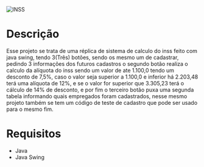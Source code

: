 ![INSS](https://user-images.githubusercontent.com/96485637/170896444-e7412da8-a76e-4412-878a-2b53b7a5ebb1.png)

# Descrição

Esse projeto se trata de uma réplica de sistema de calculo do inss feito com java swing, tendo 3(Três) botões, sendo os mesmo 
um de cadastrar, pedindo 3 informações dos futuros cadastros o segundo botão realiza o calculo da alíquota do inss
sendo um valor de ate 1.100,0 tendo um desconto de 7,5%, caso o valor seja superior a 1.100,0 e inferior há 2.203,48 terá uma alíquota 
de 12%, e se o valor for superior que 3.305,23 terá o cálculo de 14% de desconto, e por fim o terceiro botão puxa uma segunda tabela informando 
quais empregados foram cadastrados, nesse mesmo projeto também se tem um código de teste de cadastro que pode ser usado para o mesmo fim.


# Requisitos

* Java
* Java Swing

